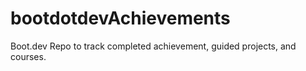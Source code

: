 # bootdotdevAchievements
Boot.dev Repo to track completed achievement, guided projects, and courses.
